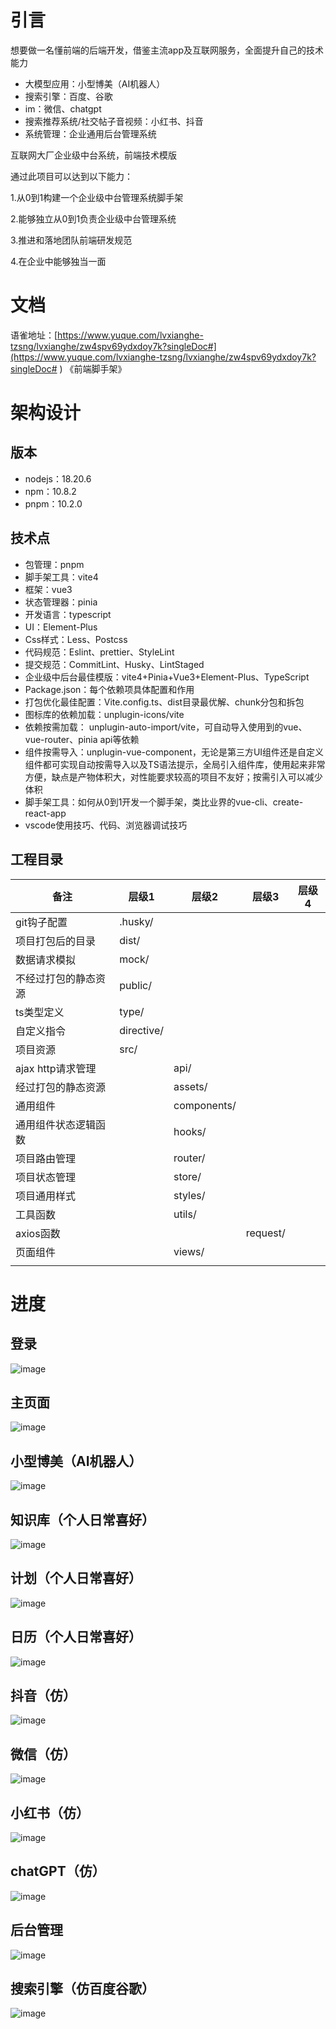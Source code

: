 # 引言
想要做一名懂前端的后端开发，借鉴主流app及互联网服务，全面提升自己的技术能力
 - 大模型应用：小型博美（AI机器人）
 - 搜索引擎：百度、谷歌
 - im：微信、chatgpt
 - 搜索推荐系统/社交帖子音视频：小红书、抖音
 - 系统管理：企业通用后台管理系统

互联网大厂企业级中台系统，前端技术模版

通过此项目可以达到以下能力：

1.从0到1构建一个企业级中台管理系统脚手架

2.能够独立从0到1负责企业级中台管理系统

3.推进和落地团队前端研发规范

4.在企业中能够独当一面

# 文档
语雀地址：[https://www.yuque.com/lvxianghe-tzsng/lvxianghe/zw4spv69ydxdoy7k?singleDoc#](https://www.yuque.com/lvxianghe-tzsng/lvxianghe/zw4spv69ydxdoy7k?singleDoc# ) 《前端脚手架》

# 架构设计
## 版本
 - nodejs：18.20.6
 - npm：10.8.2
 - pnpm：10.2.0


## 技术点
 - 包管理：pnpm
 - 脚手架工具：vite4
 - 框架：vue3
 - 状态管理器：pinia
 - 开发语言：typescript
 - UI：Element-Plus
 - Css样式：Less、Postcss
 - 代码规范：Eslint、prettier、StyleLint
 - 提交规范：CommitLint、Husky、LintStaged
 - 企业级中后台最佳模版：vite4+Pinia+Vue3+Element-Plus、TypeScript
 - Package.json：每个依赖项具体配置和作用
 - 打包优化最佳配置：Vite.config.ts、dist目录最优解、chunk分包和拆包
 - 图标库的依赖加载：unplugin-icons/vite
 - 依赖按需加载： unplugin-auto-import/vite，可自动导入使用到的vue、vue-router、pinia api等依赖
 - 组件按需导入：unplugin-vue-component，无论是第三方UI组件还是自定义组件都可实现自动按需导入以及TS语法提示，全局引入组件库，使用起来非常方便，缺点是产物体积大，对性能要求较高的项目不友好；按需引入可以减少体积
 - 脚手架工具：如何从0到1开发一个脚手架，类比业界的vue-cli、create-react-app
 - vscode使用技巧、代码、浏览器调试技巧

## 工程目录

| 备注                 | 层级1      | 层级2       | 层级3    | 层级4 |
| -------------------- | ---------- | ----------- | -------- | ----- |
| git钩子配置          | .husky/    |             |          |       |
| 项目打包后的目录     | dist/      |             |          |       |
| 数据请求模拟         | mock/      |             |          |       |
| 不经过打包的静态资源 | public/    |             |          |       |
| ts类型定义           | type/      |             |          |       |
| 自定义指令           | directive/ |             |          |       |
| 项目资源             | src/       |             |          |       |
| ajax http请求管理    |            | api/        |          |       |
| 经过打包的静态资源   |            | assets/     |          |       |
| 通用组件             |            | components/ |          |       |
| 通用组件状态逻辑函数 |            | hooks/      |          |       |
| 项目路由管理         |            | router/     |          |       |
| 项目状态管理         |            | store/      |          |       |
| 项目通用样式         |            | styles/     |          |       |
| 工具函数             |            | utils/      |          |       |
| axios函数            |            |             | request/ |       |
| 页面组件             |            | views/      |          |       |
|                      |            |             |          |       |


# 进度
## 登录
![image](https://github.com/user-attachments/assets/57420628-8f21-4e71-8d22-0cdc79993edd)

## 主页面
![image](https://github.com/user-attachments/assets/1751c6f6-5e1f-4876-a821-f2b23d05b821)

## 小型博美（AI机器人）
![image](https://github.com/user-attachments/assets/37cce180-3d2f-45f2-b017-8532607744a5)

## 知识库（个人日常喜好）
![image](https://github.com/user-attachments/assets/c8a685f1-f69c-437f-ab49-a0dfb82d3456)

## 计划（个人日常喜好）
![image](https://github.com/user-attachments/assets/8ff6a9f2-83d5-4ec9-8431-04933fd52132)

## 日历（个人日常喜好）
![image](https://github.com/user-attachments/assets/b4858f0c-f0be-4193-a9d1-a9a016e87e33)

## 抖音（仿）
![image](https://github.com/user-attachments/assets/266cc4ee-efdf-4189-bdab-4a43f351b4bf)

## 微信（仿）
![image](https://github.com/user-attachments/assets/6fdaa57a-e1b3-4456-ab99-ef87639c0a3d)

## 小红书（仿）
![image](https://github.com/user-attachments/assets/afdb5413-834a-4487-b3ea-53ffc7676152)

## chatGPT（仿）
![image](https://github.com/user-attachments/assets/98613bd8-cae3-41d8-94fb-f0f918ce35b3)

## 后台管理
![image](https://github.com/user-attachments/assets/b4bd07c4-5543-476f-b3d3-2db21120b5e6)

## 搜索引擎（仿百度谷歌）
![image](https://github.com/user-attachments/assets/a5ce5925-805b-4668-b13b-70f769f2b8ec)





